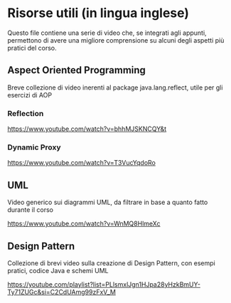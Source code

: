 # Risorse utili (in lingua inglese)
Questo file contiene una serie di video che, se integrati agli appunti,
permettono di avere una migliore comprensione su alcuni degli aspetti più pratici del corso. 

## Aspect Oriented Programming
Breve collezione di video inerenti al package java.lang.reflect, utile per gli esercizi di AOP

### Reflection 
https://www.youtube.com/watch?v=bhhMJSKNCQY&t

### Dynamic Proxy
https://www.youtube.com/watch?v=T3VucYqdoRo

## UML
Video generico sui diagrammi UML, da filtrare in base a quanto fatto durante il corso

https://www.youtube.com/watch?v=WnMQ8HlmeXc


## Design Pattern
Collezione di brevi video sulla creazione di Design Pattern, con esempi pratici, codice Java e schemi UML

https://youtube.com/playlist?list=PLlsmxlJgn1HJpa28yHzkBmUY-Ty71ZUGc&si=C2CdUAmg99zFxV_M